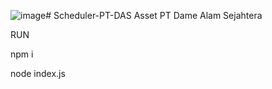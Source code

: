 ![image](https://github.com/user-attachments/assets/28d2b091-1d70-4cb3-80b3-40bb34581937)# Scheduler-PT-DAS
Asset PT Dame Alam Sejahtera


RUN 

npm i

node index.js

